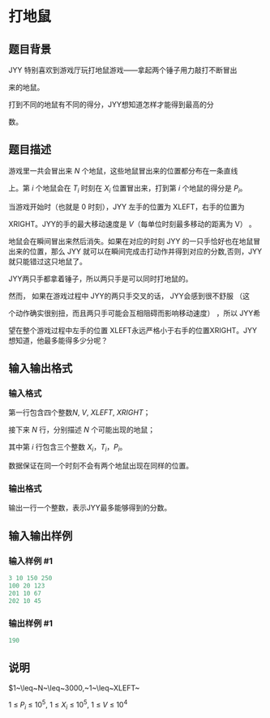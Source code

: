 # 打地鼠

## 题目背景

JYY 特别喜欢到游戏厅玩打地鼠游戏——拿起两个锤子用力敲打不断冒出

来的地鼠。

打到不同的地鼠有不同的得分，JYY想知道怎样才能得到最高的分

数。

## 题目描述

游戏里一共会冒出来 $N$ 个地鼠，这些地鼠冒出来的位置都分布在一条直线

上。第 $i$ 个地鼠会在 $T_i$ 时刻在 $X_i$ 位置冒出来，打到第 $i$ 个地鼠的得分是 $P_i$。

当游戏开始时（也就是 0 时刻），JYY 左手的位置为 XLEFT，右手的位置为

XRIGHT。JYY的手的最大移动速度是 $V$（每单位时刻最多移动的距离为 V） 。

地鼠会在瞬间冒出来然后消失。如果在对应的时刻 JYY 的一只手恰好也在地鼠冒出来的位置，那么 JYY 就可以在瞬间完成击打动作并得到对应的分数,否则，JYY就只能错过这只地鼠了。

JYY两只手都拿着锤子，所以两只手是可以同时打地鼠的。

然而， 如果在游戏过程中 JYY的两只手交叉的话， JYY会感到很不舒服 （这

个动作确实很别扭，而且两只手可能会互相阻碍而影响移动速度） ，所以 JYY希

望在整个游戏过程中左手的位置 XLEFT永远严格小于右手的位置XRIGHT。JYY想知道，他最多能得多少分呢？

## 输入输出格式

### 输入格式

第一行包含四个整数$N,~V,~XLEFT,~XRIGHT$；

接下来 $N$ 行，分别描述 $N$ 个可能出现的地鼠；

其中第 $i$ 行包含三个整数 $X_i$，$T_i$，$P_i$。

数据保证在同一个时刻不会有两个地鼠出现在同样的位置。

### 输出格式

输出一行一个整数，表示JYY最多能够得到的分数。

## 输入输出样例

### 输入样例 #1

```cpp
3 10 150 250
100 20 123
201 10 67
202 10 45
```


### 输出样例 #1

```cpp
190
```


## 说明

$1~\leq~N~\leq~3000,~1~\leq~XLEFT~

$1~\leq~P_i~\leq~10^5,~1~\leq~X_i~\leq~10^5,~1~\leq~V~\leq~10^4$


